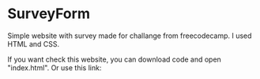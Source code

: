 # SurveyForm

Simple website with survey made for challange from freecodecamp. 
I used HTML and CSS.

If you want check this website, you can download code and open "index.html". 
Or use this link: 

